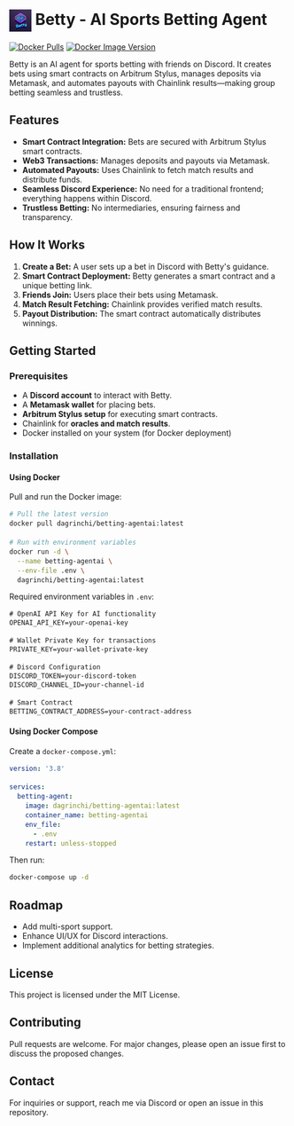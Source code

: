 # <img src="logo_betty.png" width="40" style="vertical-align: middle"> Betty - AI Sports Betting Agent

[![Docker Pulls](https://img.shields.io/docker/pulls/dagrinchi/betting-agentai)](https://hub.docker.com/r/dagrinchi/betting-agentai)
[![Docker Image Version](https://img.shields.io/docker/v/dagrinchi/betting-agentai/latest)](https://hub.docker.com/r/dagrinchi/betting-agentai/tags)

Betty is an AI agent for sports betting with friends on Discord. It creates bets using smart contracts on Arbitrum Stylus, manages deposits via Metamask, and automates payouts with Chainlink results—making group betting seamless and trustless.

## Features
- **Smart Contract Integration:** Bets are secured with Arbitrum Stylus smart contracts.
- **Web3 Transactions:** Manages deposits and payouts via Metamask.
- **Automated Payouts:** Uses Chainlink to fetch match results and distribute funds.
- **Seamless Discord Experience:** No need for a traditional frontend; everything happens within Discord.
- **Trustless Betting:** No intermediaries, ensuring fairness and transparency.

## How It Works
1. **Create a Bet:** A user sets up a bet in Discord with Betty's guidance.
2. **Smart Contract Deployment:** Betty generates a smart contract and a unique betting link.
3. **Friends Join:** Users place their bets using Metamask.
4. **Match Result Fetching:** Chainlink provides verified match results.
5. **Payout Distribution:** The smart contract automatically distributes winnings.

## Getting Started
### Prerequisites
- A **Discord account** to interact with Betty.
- A **Metamask wallet** for placing bets.
- **Arbitrum Stylus setup** for executing smart contracts.
- Chainlink for **oracles and match results**.
- Docker installed on your system (for Docker deployment)

### Installation

#### Using Docker

Pull and run the Docker image:

```bash
# Pull the latest version
docker pull dagrinchi/betting-agentai:latest

# Run with environment variables
docker run -d \
  --name betting-agentai \
  --env-file .env \
  dagrinchi/betting-agentai:latest
```

Required environment variables in `.env`:
```env
# OpenAI API Key for AI functionality
OPENAI_API_KEY=your-openai-key

# Wallet Private Key for transactions
PRIVATE_KEY=your-wallet-private-key

# Discord Configuration
DISCORD_TOKEN=your-discord-token
DISCORD_CHANNEL_ID=your-channel-id

# Smart Contract
BETTING_CONTRACT_ADDRESS=your-contract-address
```

#### Using Docker Compose

Create a `docker-compose.yml`:

```yaml
version: '3.8'

services:
  betting-agent:
    image: dagrinchi/betting-agentai:latest
    container_name: betting-agentai
    env_file:
      - .env
    restart: unless-stopped
```

Then run:
```bash
docker-compose up -d
```

## Roadmap
- Add multi-sport support.
- Enhance UI/UX for Discord interactions.
- Implement additional analytics for betting strategies.

## License
This project is licensed under the MIT License.

## Contributing
Pull requests are welcome. For major changes, please open an issue first to discuss the proposed changes.

## Contact
For inquiries or support, reach me via Discord or open an issue in this repository.